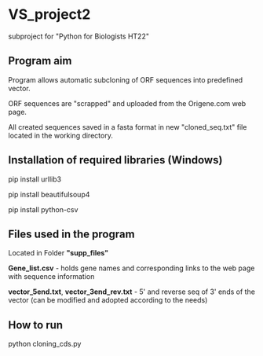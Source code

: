 # VS_project2
subproject for "Python for Biologists HT22"

## Program aim
Program allows automatic subcloning of ORF sequences into predefined vector.

ORF sequences are "scrapped" and uploaded from the Origene.com web page.

All created sequences saved in a fasta format in new "cloned_seq.txt" file located in the working directory.

## Installation of required libraries (Windows)
pip install urllib3 

pip install beautifulsoup4

pip install python-csv

## Files used in the program
Located in Folder **"supp_files"**

**Gene_list.csv** - holds gene names and corresponding links to the web page with sequence information

**vector_5end.txt**, **vector_3end_rev.txt** - 5' and reverse seq of 3' ends of the vector (can be modified and adopted according to the needs)

## How to run
python cloning_cds.py

